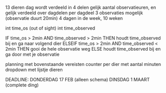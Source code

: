 13 dieren
dag wordt verdeeld in 4 delen
gelijk aantal observatieuren, en gelijk verdeeld over dagdelen
per dagdeel 3 observaties mogelijk (observatie duurt 20min)
4 dagen in de week, 10 weken


int time_os (out of sight)
int time_observed

IF time_os > 2min AND time_observed > 2min
	THEN houdt time_observed bij en ga naar volgend dier
ELSEIF time_os > 2min AND time_observed < 2min
	THEN gooi de hele observatie weg
ELSE houdt time_observed bij en ga door met je observatie


planning met bovenstaande vereisten
counter per dier met aantal minuten
dropdown met lijstje dieren

DEADLINE: 
	DONDERDAG 17 FEB (alleen schema)
	DINSDAG 1 MAART (complete ding)